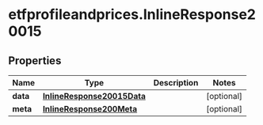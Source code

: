 # etfprofileandprices.InlineResponse20015

## Properties

Name | Type | Description | Notes
------------ | ------------- | ------------- | -------------
**data** | [**InlineResponse20015Data**](InlineResponse20015Data.md) |  | [optional] 
**meta** | [**InlineResponse200Meta**](InlineResponse200Meta.md) |  | [optional] 


